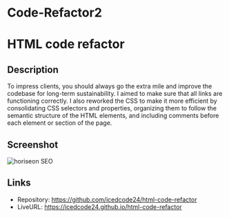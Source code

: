 # Code-Refactor2
# HTML code refactor

## Description
To impress clients, you should always go the extra mile and improve the codebase for long-term sustainability. I aimed to make sure that all links are functioning correctly. I also reworked the CSS to make it more efficient by consolidating CSS selectors and properties, organizing them to follow the semantic structure of the HTML elements, and including comments before each element or section of the page.

## Screenshot
![horiseon SEO](https://lh3.googleusercontent.com/u/0/drive-viewer/AK7aPaBQjdK68juEO46sbExvarHmWh1cIr80hgfYS2Lge2OnPmPVH_95WF9DFyIjCZ3Im7GFJkllldIINtgLuqreCayBc-lo=w1770-h1436)

## Links
- Repository: https://github.com/icedcode24/html-code-refactor
- LiveURL: https://icedcode24.github.io/html-code-refactor
